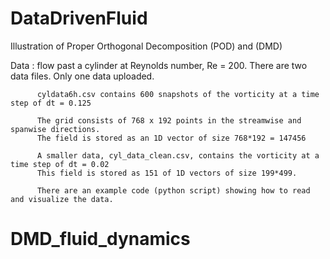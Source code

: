 # DataDrivenFluid
Illustration of Proper Orthogonal Decomposition (POD) and (DMD)

Data    : flow past a cylinder at Reynolds number, Re = 200. There are two data files.
          Only one data uploaded.

          cyldata6h.csv contains 600 snapshots of the vorticity at a time step of dt = 0.125
            
          The grid consists of 768 x 192 points in the streamwise and spanwise directions. 
          The field is stored as an 1D vector of size 768*192 = 147456
          
          A smaller data, cyl_data_clean.csv, contains the vorticity at a time step of dt = 0.02
          This field is stored as 151 of 1D vectors of size 199*499.

          There are an example code (python script) showing how to read and visualize the data. 
          
# DMD_fluid_dynamics
